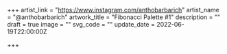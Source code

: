 +++
artist_link = "https://www.instagram.com/anthobarbarich"
artist_name = "@anthobarbarich"
artwork_title = "Fibonacci Palette #1"
description = ""
draft = true
image = ""
svg_code = ""
update_date = 2022-06-19T22:00:00Z

+++
